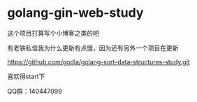 # golang-gin-web-study
这个项目打算写个小博客之类的吧

有老铁私信我为什么更新有点慢，因为还有另外一个项目在更新

https://github.com/godla/golang-sort-data-structures-study.git

喜欢得start下

QQ群：140447099
